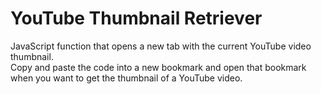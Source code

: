 # YouTube Thumbnail Retriever
JavaScript function that opens a new tab with the current YouTube video thumbnail.    
Copy and paste the code into a new bookmark and open that bookmark when you want to get the thumbnail of a YouTube video.
